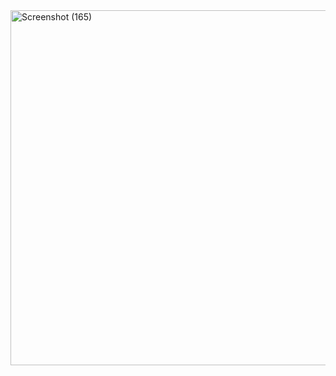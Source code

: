                   
<img width="568" alt="Screenshot (165)" src="https://user-images.githubusercontent.com/102890151/174466131-78647e19-4a9e-459b-861c-0ccd0c1e358e.png">





